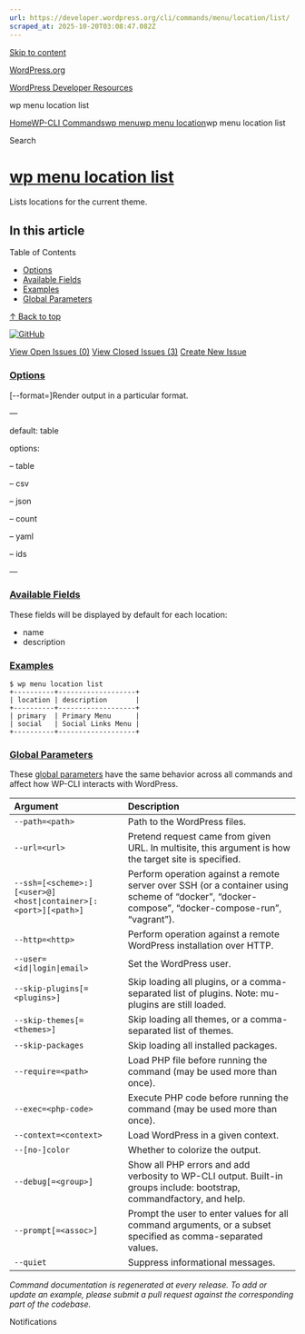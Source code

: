 ```yaml
---
url: https://developer.wordpress.org/cli/commands/menu/location/list/
scraped_at: 2025-10-20T03:08:47.082Z
---
```


[Skip to content](https://developer.wordpress.org/cli/commands/menu/location/list/#wp--skip-link--target)

[WordPress.org](https://wordpress.org/)

[WordPress Developer Resources](https://developer.wordpress.org/)

wp menu location list


[Home](https://developer.wordpress.org/)[WP-CLI Commands](https://developer.wordpress.org/cli/commands/)[wp menu](https://developer.wordpress.org/cli/commands/menu/)[wp menu location](https://developer.wordpress.org/cli/commands/menu/location/)wp menu location list

Search

# [wp menu location list](https://developer.wordpress.org/cli/commands/menu/location/list/)

Lists locations for the current theme.

## In this article

Table of Contents

- [Options](https://developer.wordpress.org/cli/commands/menu/location/list/#options)
- [Available Fields](https://developer.wordpress.org/cli/commands/menu/location/list/#available-fields)
- [Examples](https://developer.wordpress.org/cli/commands/menu/location/list/#examples)
- [Global Parameters](https://developer.wordpress.org/cli/commands/menu/location/list/#global-parameters)

[↑ Back to top](https://developer.wordpress.org/cli/commands/menu/location/list/#wp--skip-link--target)

[![GitHub](https://make.wordpress.org/cli/wp-content/plugins/wporg-cli/assets/images/github-mark.svg)](https://github.com/wp-cli/entity-command)

[View Open Issues (0)](https://github.com/login?return_to=%2Fissues%3Fq%3Dlabel%3Acommand%3Amenu-location-list+sort%3Aupdated-desc+org%3Awp-cli+is%3Aopen) [View Closed Issues (3)](https://github.com/login?return_to=%2Fissues%3Fq%3Dlabel%3Acommand%3Amenu-location-list+sort%3Aupdated-desc+org%3Awp-cli+is%3Aclosed) [Create New Issue](https://github.com/wp-cli/entity-command/issues/new)

### [Options](https://developer.wordpress.org/cli/commands/menu/location/list/\#options)

\[--format=<format>\]Render output in a particular format.

—

default: table

options:

– table

– csv

– json

– count

– yaml

– ids

—

### [Available Fields](https://developer.wordpress.org/cli/commands/menu/location/list/\#available-fields)

These fields will be displayed by default for each location:

- name
- description

### [Examples](https://developer.wordpress.org/cli/commands/menu/location/list/\#examples)

```
$ wp menu location list
+----------+-------------------+
| location | description       |
+----------+-------------------+
| primary  | Primary Menu      |
| social   | Social Links Menu |
+----------+-------------------+

```

### [Global Parameters](https://developer.wordpress.org/cli/commands/menu/location/list/\#global-parameters)

These [global parameters](https://make.wordpress.org/cli/handbook/config/) have the same behavior across all commands and affect how WP-CLI interacts with WordPress.

| **Argument** | **Description** |
| :-- | :-- |
| `--path=<path>` | Path to the WordPress files. |
| `--url=<url>` | Pretend request came from given URL. In multisite, this argument is how the target site is specified. |
| `--ssh=[<scheme>:][<user>@]<host\|container>[:<port>][<path>]` | Perform operation against a remote server over SSH (or a container using scheme of “docker”, “docker-compose”, “docker-compose-run”, “vagrant”). |
| `--http=<http>` | Perform operation against a remote WordPress installation over HTTP. |
| `--user=<id\|login\|email>` | Set the WordPress user. |
| `--skip-plugins[=<plugins>]` | Skip loading all plugins, or a comma-separated list of plugins. Note: mu-plugins are still loaded. |
| `--skip-themes[=<themes>]` | Skip loading all themes, or a comma-separated list of themes. |
| `--skip-packages` | Skip loading all installed packages. |
| `--require=<path>` | Load PHP file before running the command (may be used more than once). |
| `--exec=<php-code>` | Execute PHP code before running the command (may be used more than once). |
| `--context=<context>` | Load WordPress in a given context. |
| `--[no-]color` | Whether to colorize the output. |
| `--debug[=<group>]` | Show all PHP errors and add verbosity to WP-CLI output. Built-in groups include: bootstrap, commandfactory, and help. |
| `--prompt[=<assoc>]` | Prompt the user to enter values for all command arguments, or a subset specified as comma-separated values. |
| `--quiet` | Suppress informational messages. |

_Command documentation is regenerated at every release. To add or update an example, please submit a pull request against the corresponding part of the codebase._

Notifications